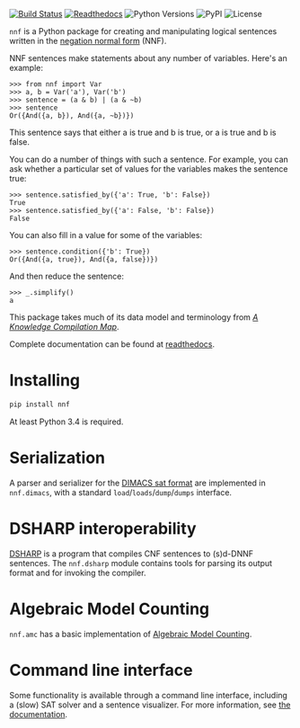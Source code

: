 [![Build Status](https://travis-ci.org/blyxxyz/python-nnf.svg?branch=master)](https://travis-ci.org/blyxxyz/python-nnf)
[![Readthedocs](https://readthedocs.org/projects/python-nnf/badge/)](https://python-nnf.readthedocs.io)
![Python Versions](https://img.shields.io/pypi/pyversions/nnf.svg)
![PyPI](https://img.shields.io/pypi/v/nnf.svg)
![License](https://img.shields.io/pypi/l/nnf.svg)

`nnf` is a Python package for creating and manipulating logical sentences
written in the
[negation normal form](https://en.wikipedia.org/wiki/Negation_normal_form)
(NNF).

NNF sentences make statements about any number of variables. Here's an example:

```pycon
>>> from nnf import Var
>>> a, b = Var('a'), Var('b')
>>> sentence = (a & b) | (a & ~b)
>>> sentence
Or({And({a, b}), And({a, ~b})})
```

This sentence says that either a is true and b is true, or a is true and b
is false.

You can do a number of things with such a sentence. For example, you can ask
 whether a particular set of values for the variables makes the sentence true:

```pycon
>>> sentence.satisfied_by({'a': True, 'b': False})
True
>>> sentence.satisfied_by({'a': False, 'b': False})
False
```

You can also fill in a value for some of the variables:

```pycon
>>> sentence.condition({'b': True})
Or({And({a, true}), And({a, false})})
```

And then reduce the sentence:

```pycon
>>> _.simplify()
a
```

This package takes much of its data model and terminology from
[*A Knowledge Compilation Map*](https://jair.org/index.php/jair/article/view/10311).

Complete documentation can be found at [readthedocs](https://python-nnf.readthedocs.io).

# Installing

```sh
pip install nnf
```

At least Python 3.4 is required.

# Serialization

A parser and serializer for the
[DIMACS sat format](https://www.cs.ubc.ca/~hoos/SATLIB/benchm.html) are
implemented in `nnf.dimacs`, with a standard `load`/`loads`/`dump`/`dumps`
interface.

# DSHARP interoperability

[DSHARP](https://bitbucket.org/haz/dsharp) is a program that compiles CNF
sentences to (s)d-DNNF sentences. The `nnf.dsharp` module contains tools for
parsing its output format and for invoking the compiler.

# Algebraic Model Counting

`nnf.amc` has a basic implementation of
[Algebraic Model Counting](https://arxiv.org/abs/1211.4475).

# Command line interface

Some functionality is available through a command line interface, including a
(slow) SAT solver and a sentence visualizer. For more information, see
[the documentation](https://python-nnf.readthedocs.io/en/stable/cli.html).
